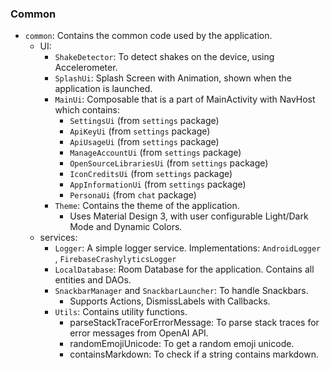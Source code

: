 <!--
SPDX-FileCopyrightText: 2023 Dheshan Mohandass (L4TTiCe) <dheshan@mohandass.com>
SPDX-License-Identifier: MIT
-->

### Common

- `common`: Contains the common code used by the application.
    - UI:
        - `ShakeDetector`: To detect shakes on the device, using Accelerometer.
        - `SplashUi`: Splash Screen with Animation, shown when the application is launched.
        - `MainUi`: Composable that is a part of MainActivity with NavHost which contains:
            - `SettingsUi` (from `settings` package)
            - `ApiKeyUi` (from `settings` package)
            - `ApiUsageUi` (from `settings` package)
            - `ManageAccountUi` (from `settings` package)
            - `OpenSourceLibrariesUi` (from `settings` package)
            - `IconCreditsUi` (from `settings` package)
            - `AppInformationUi` (from `settings` package)
            - `PersonaUi` (from `chat` package)
        - `Theme`: Contains the theme of the application.
            - Uses Material Design 3, with user configurable Light/Dark Mode and Dynamic Colors.
    - services:
        - `Logger`: A simple logger service. Implementations: `AndroidLogger`
          , `FirebaseCrashylyticsLogger`
        - `LocalDatabase`: Room Database for the application. Contains all entities and DAOs.
        - `SnackbarManager` and `SnackbarLauncher`: To handle Snackbars.
            - Supports Actions, DismissLabels with Callbacks.
        - `Utils`: Contains utility functions.
            - parseStackTraceForErrorMessage: To parse stack traces for error messages from OpenAI
              API.
            - randomEmojiUnicode: To get a random emoji unicode.
            - containsMarkdown: To check if a string contains markdown.
